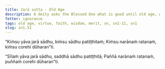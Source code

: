 ```yaml
---
title: Jarā sutta - Old Age
description: A deity asks the Blessed One what is good until old age, what is good when established, what is a treasure for humans, and what cannot be stolen by thieves.
fetter: ignorance
tags: old age, virtue, faith, wisdom, merit, sn, sn1-11, sn1
slug: sn1.51
---
```


“Kiṁsu yāva jarā sādhu,
kiṁsu sādhu patiṭṭhitaṁ;
Kiṁsu narānaṁ ratanaṁ,
kiṁsu corehi dūharan”ti.

“Sīlaṁ yāva jarā sādhu,
saddhā sādhu patiṭṭhitā;
Paññā narānaṁ ratanaṁ,
puññaṁ corehi dūharan”ti.
